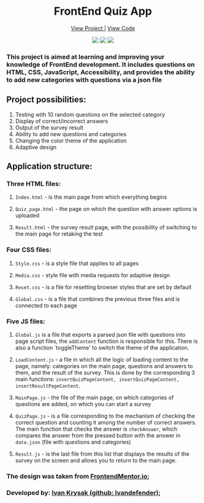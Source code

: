 <h1 align="center">FrontEnd Quiz App</h1>

<div align="center">
    <a href="https://ivandefender.github.io/QuizApp/">View Project |</a>
    <a href="https://github.com/Ivandefender/QuizApp">View Code</a>
</div>

<p align="center">
<img src="https://img.shields.io/badge/HTML-orange?style=for-the-badge&logo=html&logoColor=orange">
<img src="https://img.shields.io/badge/css-blue?style=for-the-badge&logo=css&logoColor=blue">
<img src="https://img.shields.io/badge/JavaScript-yellow?style=for-the-badge&logo=JavaScript&logoColor=yellow&labelColor=black">
</p>

### **This project is aimed at learning and improving your knowledge of FrontEnd development. It includes questions on HTML, CSS, JavaScript, Accessibility, and provides the ability to add new categories with questions via a json file**

## Project possibilities:

1. Testing with 10 random questions on the selected category
2. Display of correct/incorrect answers
3. Output of the survey result
4. Ability to add new questions and categories
5. Changing the color theme of the application
6. Adaptive design

## Application structure:

### Three HTML files:

1. `Index.html` - is the main page from which everything begins

2. `Quiz_page.html` - the page on which the question with answer options is uploaded

3. `Result.html` - the survey result page, with the possibility of switching to the main page for retaking the test

### Four CSS files:

1. `Style.css` - is a style file that applies to all pages

2. `Media.css` - style file with media requests for adaptive design

3. `Reset.css` - is a file for resetting browser styles that are set by default

4. `Global.css` - is a file that combines the previous three files and is connected to each page

### Five JS files:

1. `Global.js` is a file that exports a parsed json file with questions into page script files, the `addContent` function is responsible for this. There is also a function `toggleTheme' to switch the theme of the application.

2. `LoadContent.js` - a file in which all the logic of loading content to the page, namely: categories on the main page, questions and answers to them, and the result of the survey. This is done by the corresponding 3 main functions: `insertQuizPageContent, insertQuizPageContent, insertResultPageContent`.

3. `MainPage.js` - the file of the main page, on which categories of questions are added, on which you can start a survey

4. `QuizPage.js` - is a file corresponding to the mechanism of checking the correct question and counting it among the number of correct answers. The main function that checks the answer is `checkAnswer`, which compares the answer from the pressed button with the answer in `data.json` (file with questions and categories)

5. `Result.js` - is the last file from this list that displays the results of the survey on the screen and allows you to return to the main page.

### The design was taken from [FrontendMentor.io](https://www.frontendmentor.io/challenges/frontend-quiz-app-BE7xkzXQnU);

### Developed by: [Ivan Krysak (github: Ivandefender)](https://github.com/Ivandefender);
